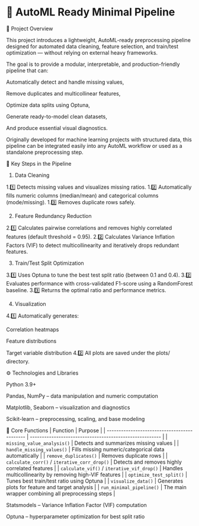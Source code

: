 # 🤖 AutoML Ready Minimal Pipeline
📘 Project Overview

This project introduces a lightweight, AutoML-ready preprocessing pipeline designed for automated data cleaning, feature selection, and train/test optimization — without relying on external heavy frameworks.

The goal is to provide a modular, interpretable, and production-friendly pipeline that can:

Automatically detect and handle missing values,

Remove duplicates and multicollinear features,

Optimize data splits using Optuna,

Generate ready-to-model clean datasets,

And produce essential visual diagnostics.

Originally developed for machine learning projects with structured data, this pipeline can be integrated easily into any AutoML workflow or used as a standalone preprocessing step.

🧩 Key Steps in the Pipeline
1. Data Cleaning

1.1️⃣ Detects missing values and visualizes missing ratios.
1.2️⃣ Automatically fills numeric columns (median/mean) and categorical columns (mode/missing).
1.3️⃣ Removes duplicate rows safely.

2. Feature Redundancy Reduction

2.1️⃣ Calculates pairwise correlations and removes highly correlated features (default threshold = 0.95).
2.2️⃣ Calculates Variance Inflation Factors (VIF) to detect multicollinearity and iteratively drops redundant features.

3. Train/Test Split Optimization

3.1️⃣ Uses Optuna to tune the best test split ratio (between 0.1 and 0.4).
3.2️⃣ Evaluates performance with cross-validated F1-score using a RandomForest baseline.
3.3️⃣ Returns the optimal ratio and performance metrics.

4. Visualization

4.1️⃣ Automatically generates:

Correlation heatmaps

Feature distributions

Target variable distribution
4.2️⃣ All plots are saved under the plots/ directory.

⚙️ Technologies and Libraries

Python 3.9+

Pandas, NumPy – data manipulation and numeric computation

Matplotlib, Seaborn – visualization and diagnostics

Scikit-learn – preprocessing, scaling, and base modeling

🧠 Core Functions
| Function                                     | Purpose                                                 |
| -------------------------------------------- | ------------------------------------------------------- |
| `missing_value_analysis()`                   | Detects and summarizes missing values                   |
| `handle_missing_values()`                    | Fills missing numeric/categorical data automatically    |
| `remove_duplicates()`                        | Removes duplicate rows                                  |
| `calculate_corr()` / `iterative_corr_drop()` | Detects and removes highly correlated features          |
| `calculate_vif()` / `iterative_vif_drop()`   | Handles multicollinearity by removing high-VIF features |
| `optimize_test_split()`                      | Tunes best train/test ratio using Optuna                |
| `visualize_data()`                           | Generates plots for feature and target analysis         |
| `run_minimal_pipeline()`                     | The main wrapper combining all preprocessing steps      |

Statsmodels – Variance Inflation Factor (VIF) computation

Optuna – hyperparameter optimization for best split ratio
